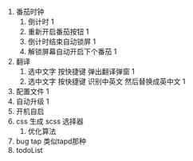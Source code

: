 1. 番茄时钟
   1. 倒计时 1
   2. 重新开启番茄按钮 1
   3. 倒计时结束自动锁屏 1
   4. 解锁屏幕自动开启下个番茄 1
2. 翻译
   1. 选中文字 按快捷键 弹出翻译弹窗 1
   2. 选中文字 按快捷键 识别中英文 然后替换成英中文 1
3. 配置文件 1
4. 自动升级 1
5. 开机自启
6. css 生成 scss 选择器
   1. 优化算法
7. bug tap 类似tapd那种
8. todoList
